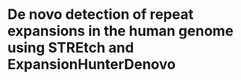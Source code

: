 # De novo detection of repeat expansions in the human genome using STREtch and ExpansionHunterDenovo

